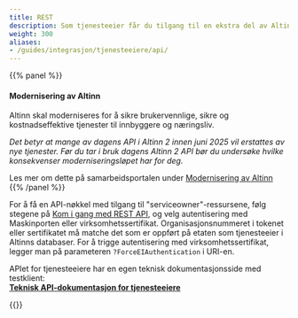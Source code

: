 ```yaml
---
title: REST
description: Som tjenesteeier får du tilgang til en ekstra del av Altinns REST-api. Selv om du er tjenesteeier vil du også kunne ha behov for den åpne delen av REST APIet. 
weight: 300
aliases:
- /guides/integrasjon/tjenesteeiere/api/
---
```

{{% panel %}}
#### Modernisering av Altinn
Altinn skal moderniseres for å sikre brukervennlige, sikre og kostnadseffektive tjenester til innbyggere og næringsliv.

*Det betyr at mange av dagens API i Altinn 2 innen juni 2025 vil erstattes av nye tjenester.
Før du tar i bruk dagens Altinn 2 API bør du undersøke hvilke konsekvenser moderniseringsløpet har for deg.*

Les mer om dette på samarbeidsportalen under [Modernisering av Altinn](https://samarbeid.digdir.no/eformidling/modernisering-av-altinn/1799)
{{% /panel %}}

For å få en API-nøkkel med tilgang til "serviceowner"-ressursene, følg stegene på [Kom i gang med REST API](/docs/api/rest-api/kom-i-gang/), og velg autentisering med Maskinporten eller virksomhetssertifikat. Organisasjonsnummeret i tokenet eller sertifikatet må matche det som er oppført på etaten som tjenesteeier i Altinns databaser. For å trigge autentisering med virksomhetssertifikat, legger man på parameteren `?ForceEIAuthentication` i URI-en.

APIet for tjenesteeiere har en egen teknisk dokumentasjonsside med testklient: <br> **[Teknisk API-dokumentasjon for tjenesteeiere](https://www.altinn.no/api/serviceowner/help)**



{{<children description="true" />}}
